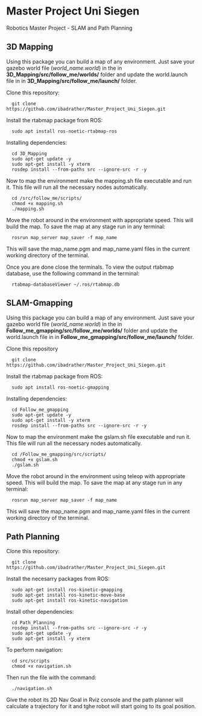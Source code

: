 # Master Project Uni Siegen
Robotics Master Project - SLAM and Path Planning

## 3D Mapping

Using this package you can build a map of any environment. Just save your gazebo world file (*world_name.world*) in the in **3D_Mapping/src/follow_me/worlds/** folder and update the world.launch file in in **3D_Mapping/src/follow_me/launch/** folder.

Clone this repository:

      git clone https://github.com/ibadrather/Master_Project_Uni_Siegen.git
  
Install the rtabmap package from ROS:

      sudo apt install ros-noetic-rtabmap-ros
      
Installing dependencies:

      cd 3D_Mapping
      sudo apt-get update -y
      sudo apt-get install -y xterm
      rosdep install --from-paths src --ignore-src -r -y
      
Now to map the environment make the mapping.sh file executable and run it. This file will run all the necessary nodes automatically.

      cd /src/follow_me/scripts/
      chmod +x mapping.sh
      ./mapping.sh
      
  
Move the robot around in the environment with appropriate speed. This will build the map.
To save the map at any stage run in any terminal:
      
      rosrun map_server map_saver -f map_name
      
This will save the map_name.pgm and map_name.yaml files in the current working directory of the terminal.

Once you are done close the terminals. To view the output rtabmap database, use the following command in the terminal:

      rtabmap-databaseViewer ~/.ros/rtabmap.db

## SLAM-Gmapping
Using this package you can build a map of any environment. Just save your gazebo world file (*world_name.world*) in the in **Follow_me_gmapping/src/follow_me/worlds/** folder and update the world.launch file in in **Follow_me_gmapping/src/follow_me/launch/** folder.

Clone this repository

      git clone https://github.com/ibadrather/Master_Project_Uni_Siegen.git
  
Install the rtabmap package from ROS:

      sudo apt install ros-noetic-gmapping
      
Installing dependencies:

      cd Follow_me_gmapping
      sudo apt-get update -y
      sudo apt-get install -y xterm
      rosdep install --from-paths src --ignore-src -r -y
      
Now to map the environment make the gslam.sh file executable and run it. This file will run all the necessary nodes automatically.

      cd /Follow_me_gmapping/src/scripts/
      chmod +x gslam.sh
      ./gslam.sh
  
Move the robot around in the environment using teleop with appropriate speed. This will build the map. To save the map at any stage run in any terminal:

      rosrun map_server map_saver -f map_name
      
This will save the map_name.pgm and map_name.yaml files in the current working directory of the terminal.

## Path Planning
Clone this repository:

      git clone https://github.com/ibadrather/Master_Project_Uni_Siegen.git

Install the necesarry packages from ROS:

      sudo apt-get install ros-kinetic-gmapping
      sudo apt-get install ros-kinetic-move-base
      sudo apt-get install ros-kinetic-navigation
      
Install other dependencies:

      cd Path_Planning
      rosdep install --from-paths src --ignore-src -r -y
      sudo apt-get update -y
      sudo apt-get install -y xterm
      
To perform navigation:

      cd src/scripts
      chmod +x navigation.sh
      
Then run the file with the command:
      
      ./navigation.sh
      
Give the robot its 2D Nav Goal in Rviz console and the path planner will calculate a trajectory for it and tghe robot will start going to its goal position.


